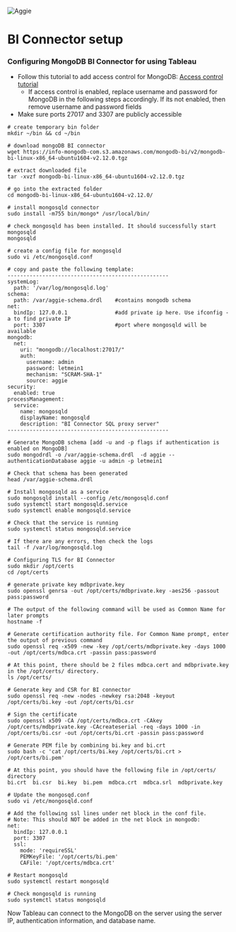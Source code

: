 ![Aggie](../../../public/angular/images/logo-green.png)

# BI Connector setup

### Configuring MongoDB BI Connector for using Tableau

- Follow this tutorial to add access control for MongoDB: [Access control tutorial](https://docs.mongodb.com/manual/tutorial/enable-authentication/)
    - If access control is enabled, replace username and password for MongoDB in the following steps accordingly. If its not enabled, then remove username and password fields
- Make sure ports 27017 and 3307 are publicly accessible

```shell script
# create temporary bin folder
mkdir ~/bin && cd ~/bin 

# download mongoDB BI connector 
wget https://info-mongodb-com.s3.amazonaws.com/mongodb-bi/v2/mongodb-bi-linux-x86_64-ubuntu1604-v2.12.0.tgz

# extract downloaded file
tar -xvzf mongodb-bi-linux-x86_64-ubuntu1604-v2.12.0.tgz

# go into the extracted folder
cd mongodb-bi-linux-x86_64-ubuntu1604-v2.12.0/

# install mongosqld connector
sudo install -m755 bin/mongo* /usr/local/bin/

# check mongosqld has been installed. It should successfully start mongosqld 
mongosqld

# create a config file for mongosqld
sudo vi /etc/mongosqld.conf

# copy and paste the following template:
---------------------------------------------------
systemLog:
  path: '/var/log/mongosqld.log'
schema:
  path: /var/aggie-schema.drdl    #contains mongodb schema
net:
  bindIp: 127.0.0.1               #add private ip here. Use ifconfig -a to find private IP
  port: 3307                      #port where mongosqld will be available
mongodb:
  net:
    uri: "mongodb://localhost:27017/"      
    auth:
      username: admin
      password: letmein1
      mechanism: "SCRAM-SHA-1"
      source: aggie
security:
  enabled: true
processManagement:
  service:
    name: mongosqld
    displayName: mongosqld
    description: "BI Connector SQL proxy server"
---------------------------------------------------

# Generate MongoDB schema [add -u and -p flags if authentication is enabled on MongoDB]
sudo mongodrdl -o /var/aggie-schema.drdl  -d aggie --authenticationDatabase aggie -u admin -p letmein1

# Check that schema has been generated
head /var/aggie-schema.drdl

# Install mongosqld as a service
sudo mongosqld install --config /etc/mongosqld.conf
sudo systemctl start mongosqld.service
sudo systemctl enable mongosqld.service

# Check that the service is running
sudo systemctl status mongosqld.service

# If there are any errors, then check the logs
tail -f /var/log/mongosqld.log

# Configuring TLS for BI Connector
sudo mkdir /opt/certs
cd /opt/certs

# generate private key mdbprivate.key
sudo openssl genrsa -out /opt/certs/mdbprivate.key -aes256 -passout pass:password

# The output of the following command will be used as Common Name for later prompts 
hostname -f

# Generate certification authority file. For Common Name prompt, enter the output of previous command
sudo openssl req -x509 -new -key /opt/certs/mdbprivate.key -days 1000 -out /opt/certs/mdbca.crt -passin pass:password

# At this point, there should be 2 files mdbca.cert and mdbprivate.key in the /opt/certs/ directory.
ls /opt/certs/

# Generate key and CSR for BI connector
sudo openssl req -new -nodes -newkey rsa:2048 -keyout /opt/certs/bi.key -out /opt/certs/bi.csr

# Sign the certificate
sudo openssl x509 -CA /opt/certs/mdbca.crt -CAkey /opt/certs/mdbprivate.key -CAcreateserial -req -days 1000 -in /opt/certs/bi.csr -out /opt/certs/bi.crt -passin pass:password

# Generate PEM file by combining bi.key and bi.crt
sudo bash -c 'cat /opt/certs/bi.key /opt/certs/bi.crt > /opt/certs/bi.pem'

# At this point, you should have the following file in /opt/certs/ directory
bi.crt  bi.csr  bi.key  bi.pem  mdbca.crt  mdbca.srl  mdbprivate.key

# Update the mongosqd.conf
sudo vi /etc/mongosqld.conf

# Add the following ssl lines under net block in the conf file.
# Note: This should NOT be added in the net block in mongodb:
net:
  bindIp: 127.0.0.1
  port: 3307
  ssl:
    mode: 'requireSSL'
    PEMKeyFile: '/opt/certs/bi.pem'
    CAFile: '/opt/certs/mdbca.crt'

# Restart mongosqld
sudo systemctl restart mongosqld

# Check mongosqld is running
sudo systemctl status mongosqld
```

Now Tableau can connect to the MongoDB on the server using the server IP, authentication information, and database name.
